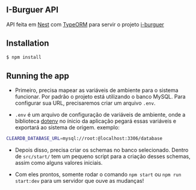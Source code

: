 ## I-Burguer API

API feita em [Nest](https://github.com/nestjs/nest) com [TypeORM](http://typeorm.io) para servir o projeto [i-burguer](https://github.com/liverday/i-burguer)

## Installation

```bash
$ npm install
```

## Running the app

 - Primeiro, precisa mapear as variáveis de ambiente para o sistema funcionar. Por padrão o projeto está utilizando o banco MySQL. 
 Para configurar sua URL, precisaremos criar um arquivo `.env`. 
 
 - `.env` é um arquivo de configuração de variáveis de ambiente, onde a biblioteca [dotenv](https://github.com/motdotla/dotenv) no ínicio da aplicação pegará essas variáveis e exportará ao sistema de origem. exemplo: 
 
 ```sh
 CLEARDB_DATABASE_URL=mysql://root:@localhost:3306/database
 ```
 - Depois disso, precisa criar os schemas no banco selecionado. Dentro de `src/start/` tem um pequeno script para a criação desses schemas, assim como alguns valores iniciais.
 
 - Com eles prontos, somente rodar o comando `npm start` ou `npm run start:dev` para um servidor que ouve as mudanças!
